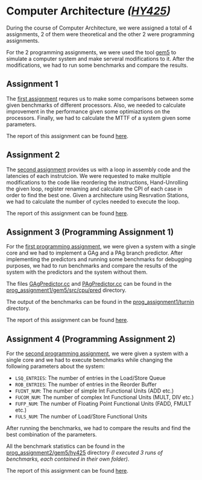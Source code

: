 # Computer Architecture _([HY425](https://www.csd.uoc.gr/~hy425/))_

During the course of Computer Architecture, we were assigned a total of 4 assignments, 2 of them were theoretical and the other 2 were programming assignments. 

For the 2 programming assignments, we were used the tool [gem5](http://www.gem5.org/Main_Page) to simulate a computer system and make serveral modifications to it. After the modifications, we had to run some benchmarks and compare the results.

## Assignment 1
The [first assignment](assignment1/HY425_Homework1.pdf) requres us to make some comparisons between some given benchmarks of different processors. Also, we needed to calculate improvement in the performance given some optimiaztions on the processors. Finally, we had to calculate the MTTF of a system given some parameters. 

The report of this assignment can be found [here](assignment1/report.pdf).

## Assignment 2
The [second assignment](assignment2/HY425_Homework2.pdf) provides us with a loop in assembly code and the latencies of each instrutcion. We were requested to make multiple modifications to the code like reordering the instructions, Hand-Unrolling the given loop, register renaming and calculate the CPI of each case in order to find the best one. Given a architecture using Resrvation Stations, we had to calculate the number of cycles needed to execute the loop. 

The report of this assignment can be found [here](assignment2/report.pdf).

## Assignment 3 (Programming Assignment 1)
For the [first programming assignment](assignment3/HY425_Homework3.pdf), we were given a system with a single core and we had to implement a GAg and a PAg branch predictor. After implementing the predictors and running some benchmarks for debugging purposes, we had to run benchmarks and compare the results of the system with the predictors and the system without them.

The files [GAgPredictor.cc](prog_assignment1/gem5/src/cpu/pred/GAgPredictor.cc) and [PAgPredictor.cc](prog_assignment1/gem5/src/cpu/pred/PAgPredictor.cc) can be found in the [prog_assignment1/gem5/src/cpu/pred](prog_assignment1/gem5/src/cpu/pred) directory.

The output of the benchmarks can be found in the [prog_assignment1/turnin](prog_assignment1/turnin) directory.

The report of this assignment can be found [here](prog_assignment1/report.pdf).

## Assignment 4 (Programming Assignment 2)
For the [second programming assignment](assignment4/HY425_Homework4.pdf), we were given a system with a single core and we had to execute benchmarks while changing the following parameters about the system:
- `LSQ_ENTRIES`: The number of entries in the Load/Store Queue
- `ROB_ENTRIES`: The number of entries in the Reorder Buffer
- `FUINT_NUM`: The number of simple Int Functional Units (ADD etc.)
- `FUCOM_NUM`: The number of complex Int Functional Units (MULT, DIV etc.) 
- `FUFP_NUM`: The number of Floating Point Functional Units (FADD, FMULT etc.)
- `FULS_NUM`: The number of Load/Store Functional Units

After running the benchmarks, we had to compare the results and find the best combination of the parameters.

All the benchmark statistics can be found in the [prog_assignment2/gem5/hy425](prog_assignment2/gem5/hy425) directory _(I executed 3 runs of benchmarks, each contained in their own folder)_.

The report of this assignment can be found [here](prog_assignment2/report.pdf).